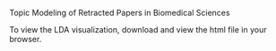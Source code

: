 Topic Modeling of Retracted Papers in Biomedical Sciences

To view the LDA visualization, download and view the html file in your browser.
